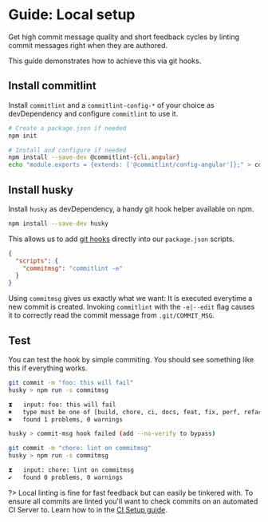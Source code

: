 # Guide: Local setup

Get high commit message quality and short feedback cycles by linting commit messages right when they are authored.

This guide demonstrates how to achieve this via git hooks.

## Install commitlint

Install `commitlint` and a `commitlint-config-*` of your choice as devDependency and
configure `commitlint` to use it.

```bash
# Create a package.json if needed
npm init

# Install and configure if needed
npm install --save-dev @commitlint-{cli,angular}
echo "module.exports = {extends: ['@commitlint/config-angular']};" > commitlint.config.js
```

## Install husky

Install `husky` as devDependency, a handy git hook helper available on npm.

```bash
npm install --save-dev husky
```

This allows us to add [git hooks](https://github.com/typicode/husky/blob/master/HOOKS.md#hooks) directly into our `package.json` scripts.

```json
{
  "scripts": {
    "commitmsg": "commitlint -e"
  }
}
```

Using `commitmsg` gives us exactly what we want: It is executed everytime a new commit is created. Invoking `commitlint` with the `-e|--edit` flag causes it to correctly read the commit message from `.git/COMMIT_MSG`.

## Test

You can test the hook by simple commiting. You should see something like this if everything works.

```bash
git commit -m "foo: this will fail"
husky > npm run -s commitmsg

⧗   input: foo: this will fail
✖   type must be one of [build, chore, ci, docs, feat, fix, perf, refactor, revert, style, test] [type-enum]
✖   found 1 problems, 0 warnings

husky > commit-msg hook failed (add --no-verify to bypass)

git commit -m "chore: lint on commitmsg"
husky > npm run -s commitmsg

⧗   input: chore: lint on commitmsg
✔   found 0 problems, 0 warnings
```

?> Local linting is fine for fast feedback but can easily be tinkered with. To ensure all commits are linted you'll want to check commits on an automated CI Server to. Learn how to in the [CI Setup guide](guides-ci-setup.md).
